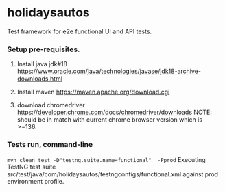 # holidaysautos
Test framework for e2e functional UI and API tests.

### Setup pre-requisites. 
1. Install java jdk#18 https://www.oracle.com/java/technologies/javase/jdk18-archive-downloads.html

2. Install maven https://maven.apache.org/download.cgi

3. download chromedriver   https://developer.chrome.com/docs/chromedriver/downloads
NOTE: should be in match with current chrome browser version which is >=136.

### Tests run,  command-line
`mvn clean test -D"testng.suite.name=functional"  -Pprod`
Executing TestNG test suite  src/test/java/com/holidaysautos/testngconfigs/functional.xml against 
prod environment profile.